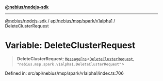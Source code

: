 [**@nebius/nodejs-sdk**](../../../../../../README.md)

***

[@nebius/nodejs-sdk](../../../../../../README.md) / [api/nebius/msp/spark/v1alpha1](../README.md) / DeleteClusterRequest

# Variable: DeleteClusterRequest

> **DeleteClusterRequest**: [`MessageFns`](../../../../../../runtime/protos/core/interfaces/MessageFns.md)\<[`DeleteClusterRequest`](../interfaces/DeleteClusterRequest.md), `"nebius.msp.spark.v1alpha1.DeleteClusterRequest"`\>

Defined in: src/api/nebius/msp/spark/v1alpha1/index.ts:706
